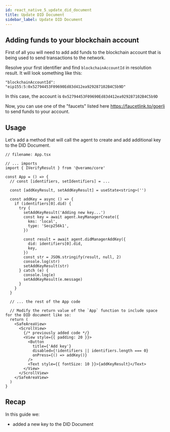 ```yaml
---
id: react_native_5_update_did_document
title: Update DID Document
sidebar_label: Update DID Document
---
```


## Adding funds to your blockchain account

First of all you will need to add add funds to the blockchain account that is being used to send transactions to the network.

Resolve your first identifier and find `blockchainAccountId` in resolution result. It will look something like this:

```
"blockchainAccountId": "eip155:5:0x52794453F09690Ed83d412ea929287102B4C5b9D"
```

In this case, the account is `0x52794453F09690Ed83d412ea929287102B4C5b9D`

Now, you can use one of the "faucets" listed here https://faucetlink.to/goerli to send funds to your account.

## Usage

Let's add a method that will call the agent to create and add additional key to the DID Document.

```tsx
// filename: App.tsx

// ... imports
import { IVerifyResult } from '@veramo/core'

const App = () => {
  // const [identifiers, setIdentifiers] = ...

  const [addKeyResult, setAddKeyResult] = useState<string>('')

  const addKey = async () => {
    if (identifiers[0].did) {
      try {
        setAddKeyResult('Adding new key...')
        const key = await agent.keyManagerCreate({
          kms: 'local',
          type: 'Secp256k1',
        })

        const result = await agent.didManagerAddKey({
          did: identifiers[0].did,
          key,
        })
        const str = JSON.stringify(result, null, 2)
        console.log(str)
        setAddKeyResult(str)
      } catch (e) {
        console.log(e)
        setAddKeyResult(e.message)
      }
    }
  }

  // ... the rest of the App code

  // Modify the return value of the `App` function to include space for the DID document like so:
  return (
    <SafeAreaView>
      <ScrollView>
        {/* previously added code */}
        <View style={{ padding: 20 }}>
          <Button
            title={'Add key'}
            disabled={!identifiers || identifiers.length === 0}
            onPress={() => addKey()}
          />
          <Text style={{ fontSize: 10 }}>{addKeyResult}</Text>
        </View>
      </ScrollView>
    </SafeAreaView>
  )
}
```

## Recap

In this guide we:

- added a new key to the DID Document
